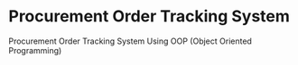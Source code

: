 # Procurement Order Tracking System
Procurement Order Tracking System Using OOP (Object Oriented Programming)
